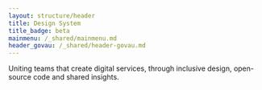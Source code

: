 ```yaml
---
layout: structure/header
title: Design System
title_badge: beta
mainmenu: /_shared/mainmenu.md
header_govau: /_shared/header-govau.md
---
```


Uniting teams that create digital services, through inclusive design, open-source code and shared insights.
